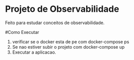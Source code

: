 # Projeto de Observabilidade
Feito para estudar conceitos de observabilidade.

#Como Executar
1) verificar se o docker esta de pe com docker-compose ps
2) Se nao estiver subir o projeto com docker-compose up
3) Executar a aplicacao.
